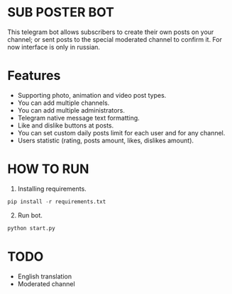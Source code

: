 # SUB POSTER BOT
This telegram bot allows subscribers to create their own posts on your channel; or sent posts to the special moderated channel to confirm it. 
For now interface is only in russian.
# Features
- Supporting photo, animation and video post types.
- You can add multiple channels.
- You can add multiple administrators.
- Telegram native message text formatting.
- Like and dislike buttons at posts.
- You can set custom daily posts limit for each user and for any channel.
- Users statistic (rating, posts amount, likes, dislikes amount).

# HOW TO RUN
1. Installing requirements.
```python
pip install -r requirements.txt
```
2. Run bot.
```python
python start.py
```

# TODO
- English translation
- Moderated channel
